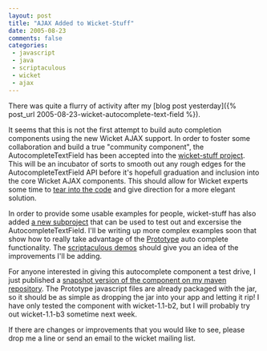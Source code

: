 ```yaml
---
layout: post
title: "AJAX Added to Wicket-Stuff"
date: 2005-08-23
comments: false
categories:
 - javascript
 - java
 - scriptaculous
 - wicket
 - ajax
---
```


There was quite a flurry of activity after my [blog post yesterday]({% post_url 2005-08-23-wicket-autocomplete-text-field %}).

It seems that this is not the first attempt to build auto completion components using the new Wicket AJAX support. In order to foster some collaboration and build a true "community component", the AutocompleteTextField has been accepted into the [wicket-stuff project](http://wicket-stuff.sf.net). This will be an incubator of sorts to smooth out any rough edges for the AutocompleteTextField API before it's hopefull graduation and inclusion into the core Wicket AJAX components. This should allow for Wicket experts some time to [tear into the code](http://cvs.sourceforge.net/viewcvs.py/wicket-stuff/wicket-contrib-prototype/) and give direction for a more elegant solution.



In order to provide some usable examples for people, wicket-stuff has also added [a new subproject](http://cvs.sourceforge.net/viewcvs.py/wicket-stuff/wicket-contrib-prototype-examples/) that can be used to test out and excersise the AutocompleteTextField. I'll be writing up more complex examples soon that show how to really take advantage of the [Prototype](http://prototype.conio.net/) auto complete functionality. The [scriptaculous demos](http://script.aculo.us/demos/ajax/autocompleter_customized) should give you an idea of the improvements I'll be adding.



For anyone interested in giving this autocomplete component a test drive, I just published a [snapshot version of the component on my maven repository](http://maven.codecrate.com/wicket-stuff/jars/). The Prototype javascript files are already packaged with the jar, so it should be as simple as dropping the jar into your app and letting it rip! I have only tested the component with wicket-1.1-b2, but I will probably try out wicket-1.1-b3 sometime next week.



If there are changes or improvements that you would like to see, please drop me a line or send an email to the wicket mailing list.

